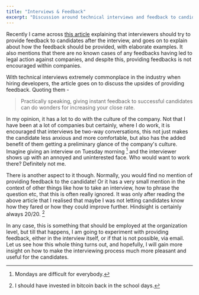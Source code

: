 ```yaml
---
title: "Interviews & Feedback"
excerpt: "Discussion around technical interviews and feedback to candidates on the same."
---
```


Recently I came across [this article](https://interviewing.io/blog/no-engineer-has-ever-sued-a-company-because-of-constructive-post-interview-feedback-so-why-dont-employers-do-it)
explaining that interviewers should try to provide feedback to candidates after
the interview, and goes on to explain about how the feedback should be provided,
with elaborate examples. It also mentions that there are no known cases of any
feedbacks having led to legal action against companies, and despite this,
providing feedbacks is not encouraged within companies.


With technical interviews extremely commonplace in the industry when hiring
developers, the article goes on to discuss the upsides of providing feedback.
Quoting them -
> Practically speaking, giving instant feedback to successful candidates can do 
> wonders for increasing your close rate.

In my opinion, it has a lot to do with the culture of the company. Not
that I have been at a lot of companies but certainly, where I do work, it is
encouraged that interviews be two-way conversations, this not just makes the
candidate less anxious and more comfortable, but also has the added benefit
of them getting a preliminary glance of the company's culture. Imagine giving an
interview on Tuesday morning [^1] and the interviewer shows up with an annoyed
and uninterested face. Who would want to work there? Definitely not me.

There is another aspect to it though. Normally, you would find no mention of
providing feedback to the candidate! Or it has a very small mention in the
context of other things like how to take an interview, how to phrase the
question etc, that this is often really ignored. It was only after reading the
above article that I realised that maybe I was not letting candidates know how
they fared or how they could improve further. Hindsight is certainly always
20/20. [^2]

In any case, this is something that should be employed at the organization
level, but till that happens, I am going to experiment with providing feedback,
either in the interview itself, or if that is not possible, via email. Let us
see how this whole thing turns out, and hopefully, I will gain more insight on
how to make the interviewing process much more pleasant and useful for the
candidates.


[^1]: Mondays are difficult for everybody.
[^2]: I should have invested in bitcoin back in the school days.